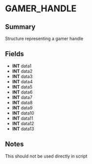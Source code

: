 # GAMER_HANDLE

## Summary
Structure representing a gamer handle

## Fields
* **INT** data1
* **INT** data2
* **INT** data3
* **INT** data4
* **INT** data5
* **INT** data6
* **INT** data7
* **INT** data8
* **INT** data9
* **INT** data10
* **INT** data11
* **INT** data12
* **INT** data13

## Notes
This should not be used directly in script